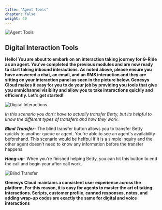 ```yaml
---
title: "Agent Tools"
chapter: false
weight: 40
---
```

![Agent Tools](/images/agenttools.jpg)
## Digital Interaction Tools

**Hello! You are about to embark on an interaction taking journey for G-Ride as an agent. You've completed the previous modules and are now ready to start taking inbound interactions. As noted above, please ensure you have answered a chat, an email, and an SMS interaction and they are sitting on your interaction panel as seen in the picture below. Genesys Cloud makes it easy for you to do your job by providing you tools that give you omnichannel visibilty and allow you to take interactions quickly and efficiently. Let's get started!**

![Digital Interactions](/images/digitalinteraction.jpg)

*In this scenario you don't have to actually transfer Betty, but its helpful to know the different types of transfers and how they work.*

***Blind Transfer***- The blind transfer button allows you to transfer Betty quickly to another queue or agent. You're able to see an agent's availability beforehand. This scenario would be helfpul if it is a simple inquiry and the other agent doesn't need to know any information before the transfer happens.

***Hang-up***- When you're finished helping Betty, you can hit this button to end the call and begin your after-call work.

![Blind Transfer](/images/blindtransferandhangup.jpg)


**Genesys Cloud maintains a consistent user experience across the platform. For this reason, it is easy for agents to master the art of taking interactions. Scripts, customer profile, canned responses, notes, and adding wrap-up codes are exactly the same for digital and voice interactions**